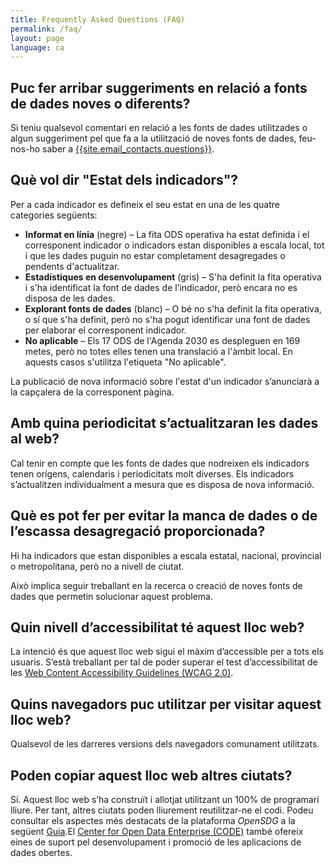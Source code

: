 ```yaml
---
title: Frequently Asked Questions (FAQ)
permalink: /faq/
layout: page
language: ca
---
```


## Puc fer arribar suggeriments en relació a fonts de dades noves o diferents?
Si teniu qualsevol comentari en relació a les fonts de dades utilitzades o algun suggeriment pel que fa a la utilització de noves fonts de dades, feu-nos-ho saber a <a href="mailto:{{site.email_contacts.questions}}">{{site.email_contacts.questions}}</a>.

## Què vol dir "Estat dels indicadors"?
Per a cada indicador es defineix el seu estat en una de les quatre categories següents:

* **Informat en línia** (negre) – La fita ODS operativa ha estat definida i el corresponent indicador o indicadors estan disponibles a escala local, tot i que les dades puguin no estar completament desagregades o pendents d'actualitzar.
* **Estadístiques en desenvolupament** (gris) – S'ha definit la fita operativa i s'ha identificat la font de dades de l’indicador, però encara no es disposa de les dades.
* **Explorant fonts de dades** (blanc) – O bé no s'ha definit la fita operativa, o sí que s'ha definit, però no s'ha pogut identificar una font de dades per elaborar el corresponent indicador.
* **No aplicable** – Els 17 ODS de l'Agenda 2030 es despleguen en 169 metes, però no totes elles tenen una translació a l'àmbit local. En aquests casos s'utilitza l'etiqueta "No aplicable".

La publicació de nova informació sobre l'estat d'un indicador s’anunciarà a la capçalera de la corresponent pàgina.

## Amb quina periodicitat s’actualitzaran les dades al web?
Cal tenir en compte que les fonts de dades que nodreixen els indicadors tenen orígens, calendaris i periodicitats molt diverses. Els indicadors s’actualitzen individualment a mesura que es disposa de nova informació.

## Què es pot fer per evitar la manca de dades o de l’escassa desagregació proporcionada?
Hi ha indicadors que estan disponibles a escala estatal, nacional, provincial o metropolitana, però no a nivell de ciutat.

Això implica seguir treballant en la recerca o creació de noves fonts de dades que permetin solucionar aquest problema.

## Quin nivell d’accessibilitat té aquest lloc web?
La intenció és que aquest lloc web sigui el màxim d’accessible per a tots els usuaris. S’està treballant per tal de poder superar el test d’accessibilitat de les [Web Content Accessibility Guidelines (WCAG 2.0)](https://www.gov.uk/service-manual/helping-people-to-use-your-service/understanding-wcag-20).

## Quins navegadors puc utilitzar per visitar aquest lloc web?
Qualsevol de les darreres versions dels navegadors comunament utilitzats. 

## Poden copiar aquest lloc web altres ciutats?
Sí. Aquest lloc web s’ha construït i allotjat utilitzant un 100% de programari lliure. Per tant, altres ciutats poden lliurement reutilitzar-ne el codi. Podeu consultar els aspectes més destacats de la plataforma *OpenSDG* a la següent [Guia](https://open-sdg.readthedocs.io).El [Center for Open Data Enterprise (CODE)](http://www.opendataenterprise.org/) també ofereix eines de suport pel desenvolupament i promoció de les aplicacions de dades obertes.


